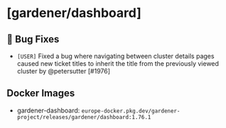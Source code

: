 # [gardener/dashboard]

## 🐛 Bug Fixes

- `[USER]` Fixed a bug where navigating between cluster details pages caused new ticket titles to inherit the title from the previously viewed cluster by @petersutter [#1976]

## Docker Images
- gardener-dashboard: `europe-docker.pkg.dev/gardener-project/releases/gardener/dashboard:1.76.1`
